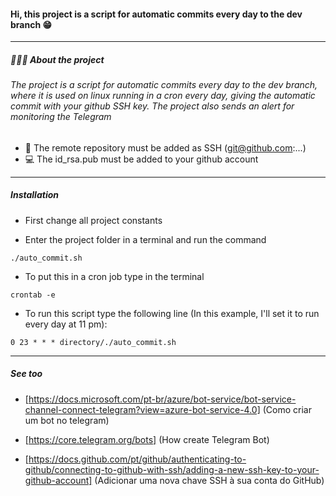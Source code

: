 #### Hi, this project is a script for automatic commits every day to the dev branch 😁
------------
##### 👨🏻‍💻 About the project
###### The project is a script for automatic commits every day to the dev branch, where it is used on linux running in a cron every day, giving the automatic commit with your github SSH key. The project also sends an alert for monitoring the Telegram

- 🤔 The remote repository must be added as SSH (git@github.com:...)
- 💻 The id_rsa.pub must be added to your github account
------------
##### Installation

- First change all project constants

- Enter the project folder in a terminal and run the command 
```
./auto_commit.sh
```

- To put this in a cron job type in the terminal
```
crontab -e
```
- To run this script type the following line (In this example, I'll set it to run every day at 11 pm):
```
0 23 * * * directory/./auto_commit.sh
```
------------

##### See too

- [https://docs.microsoft.com/pt-br/azure/bot-service/bot-service-channel-connect-telegram?view=azure-bot-service-4.0] (Como criar um bot no telegram)

- [https://core.telegram.org/bots] (How create Telegram Bot)

- [https://docs.github.com/pt/github/authenticating-to-github/connecting-to-github-with-ssh/adding-a-new-ssh-key-to-your-github-account] (Adicionar uma nova chave SSH à sua conta do GitHub)

